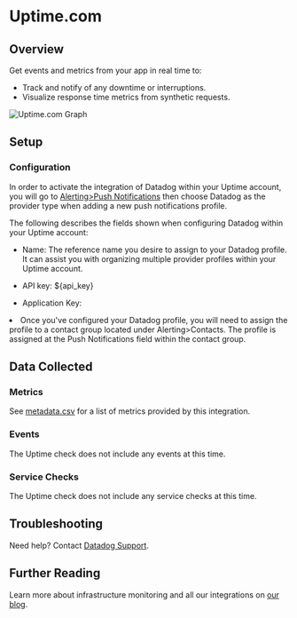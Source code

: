 # Uptime.com

## Overview

Get events and metrics from your app in real time to:

* Track and notify of any downtime or interruptions.
* Visualize response time metrics from synthetic requests.

![Uptime.com Graph][1]

## Setup

### Configuration

In order to activate the integration of Datadog within your Uptime account, you will go to [Alerting>Push Notifications][2] then choose Datadog as the provider type when adding a new push notifications profile.

The following describes the fields shown when configuring Datadog within your Uptime account: 

* Name: The reference name you desire to assign to your Datadog profile. It can assist you with organizing multiple provider profiles within your Uptime account.

* API key: <span class="hidden-api-key">${api_key}</span>

* Application Key: <span class="app_key" data-name="uptime.com"></span> 

<li>Once you've configured your Datadog profile, you will need to assign the profile to a contact group located under Alerting>Contacts. The profile is assigned at the Push Notifications field within the contact group.</li> 
</ul>

## Data Collected
### Metrics
See [metadata.csv][3] for a list of metrics provided by this integration.

### Events
The Uptime check does not include any events at this time.

### Service Checks
The Uptime check does not include any service checks at this time.

## Troubleshooting
Need help? Contact [Datadog Support][4].

## Further Reading

Learn more about infrastructure monitoring and all our integrations on [our blog][5].


[1]: https://raw.githubusercontent.com/DataDog/integrations-extras/ilan/uptime/uptime/images/snapshot.png
[2]: https://uptime.com/push-notifications/manage/
[3]: https://github.com/DataDog/integrations-extras/blob/master/uptime/metadata.csv
[4]: http://docs.datadoghq.com/help/
[5]: https://www.datadoghq.com/blog/

